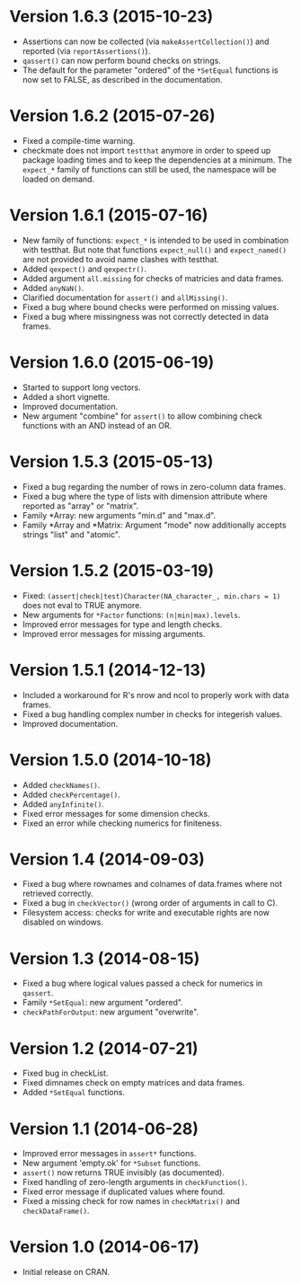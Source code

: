 # Version 1.6.3 (2015-10-23)
* Assertions can now be collected (via `makeAssertCollection()`) and reported
  (via `reportAssertions()`).
* `qassert()` can now perform bound checks on strings.
* The default for the parameter "ordered" of the `*SetEqual` functions is now
  set to FALSE, as described in the documentation.

# Version 1.6.2 (2015-07-26)
* Fixed a compile-time warning.
* checkmate does not import `testthat` anymore in order to speed up package
  loading times and to keep the dependencies at a minimum. The `expect_*`
  family of functions can still be used, the namespace will be loaded on
  demand.

# Version 1.6.1 (2015-07-16)
* New family of functions: `expect_*` is intended to be used in combination
  with testthat. But note that functions `expect_null()` and `expect_named()`
  are not provided to avoid name clashes with testthat.
* Added `qexpect()` and `qexpectr()`.
* Added argument `all.missing` for checks of matricies and data frames.
* Added `anyNaN()`.
* Clarified documentation for `assert()` and `allMissing()`.
* Fixed a bug where bound checks were performed on missing values.
* Fixed a bug where missingness was not correctly detected in data frames.

# Version 1.6.0 (2015-06-19)
* Started to support long vectors.
* Added a short vignette.
* Improved documentation.
* New argument "combine" for `assert()` to allow combining check functions with
  an AND instead of an OR.

# Version 1.5.3 (2015-05-13)
* Fixed a bug regarding the number of rows in zero-column data frames.
* Fixed a bug where the type of lists with dimension attribute where reported
  as "array" or "matrix".
* Family *Array: new arguments "min.d" and "max.d".
* Family *Array and *Matrix: Argument "mode" now additionally accepts strings
  "list" and "atomic".

# Version 1.5.2 (2015-03-19)
* Fixed: `(assert|check|test)Character(NA_character_, min.chars = 1)` does not
  eval to TRUE anymore.
* New arguments for `*Factor` functions: `(n|min|max).levels`.
* Improved error messages for type and length checks.
* Improved error messages for missing arguments.

# Version 1.5.1 (2014-12-13)
* Included a workaround for R's nrow and ncol to properly work with data frames.
* Fixed a bug handling complex number in checks for integerish values.
* Improved documentation.

# Version 1.5.0 (2014-10-18)
* Added `checkNames()`.
* Added `checkPercentage()`.
* Added `anyInfinite()`.
* Fixed error messages for some dimension checks.
* Fixed an error while checking numerics for finiteness.

# Version 1.4 (2014-09-03)
* Fixed a bug where rownames and colnames of data.frames where not retrieved
  correctly.
* Fixed a bug in `checkVector()` (wrong order of arguments in call to C).
* Filesystem access: checks for write and executable rights are now disabled
  on windows.

# Version 1.3 (2014-08-15)
* Fixed a bug where logical values passed a check for numerics in `qassert`.
* Family `*SetEqual`: new argument "ordered".
* `checkPathForOutput`: new argument "overwrite".

# Version 1.2 (2014-07-21)
* Fixed bug in checkList.
* Fixed dimnames check on empty matrices and data frames.
* Added `*SetEqual` functions.

# Version 1.1 (2014-06-28)
* Improved error messages in `assert*` functions.
* New argument 'empty.ok' for `*Subset` functions.
* `assert()` now returns TRUE invisibly (as documented).
* Fixed handling of zero-length arguments in `checkFunction()`.
* Fixed error message if duplicated values where found.
* Fixed a missing check for row names in `checkMatrix()` and `checkDataFrame()`.

# Version 1.0 (2014-06-17)
* Initial release on CRAN.
